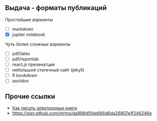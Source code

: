 
## Выдача - форматы публикаций

*Простейшие варианты*

- [ ] markdown  
- [x] jupiter notebook

*Чуть более сложные варианты*
- [ ] pdf/latex
- [ ] pdf/reportlab
- [ ] react.js презенатция
- [ ] небольшой статичный сайт (jekyll)
- [ ] R bookdown
- [ ] asciidoc  
  
## Прочие ссылки

- [Как писать электронные книги](https://www.allendowney.com/blog/2018/12/27/how-to-write-a-book/)
- <https://gist.github.com/mrtns/da998d5fde666d6da26807e1f246246e>